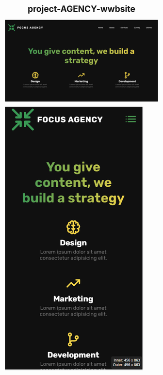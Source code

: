 <h1 align="center"> project-AGENCY-wwbsite </h1>

![image](https://github.com/one-aedi/project-AGENCY-website/blob/master/agency1.PNG)

![image](https://github.com/one-aedi/project-AGENCY-website/blob/master/agency2.PNG) 


